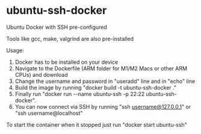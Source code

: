 # ubuntu-ssh-docker
Ubuntu Docker with SSH pre-configured

Tools like gcc, make, valgrind are also pre-installed

Usage:

  1.  Docker has to be installed on your device
  2.  Navigate to the Dockerfile (ARM folder for M1/M2 Macs or other ARM CPUs) and download
  3.  Change the username and password in "useradd" line and in "echo" line
  4.  Build the image by running "docker build -t ubuntu-ssh-docker ."
  5.  Finally run "docker run --name ubuntu-ssh -p 22:22 ubuntu-ssh-docker". 
  6.  You can now connect via SSH by running "ssh username@127.0.0.1" or "ssh username@localhost"


To start the container when it stopped just run "docker start ubuntu-ssh"
